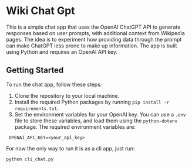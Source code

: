 # Wiki Chat Gpt

This is a simple chat app that uses the OpenAI ChatGPT API to generate responses based on user prompts, with additional context from Wikipedia pages.
The idea is to experiment how providing data through the prompt can make ChatGPT less prone to make up information.
The app is built using Python and requires an OpenAI API key.

## Getting Started

To run the chat app, follow these steps:

1. Clone the repository to your local machine.
2. Install the required Python packages by running `pip install -r requirements.txt`.
3. Set the environment variables for your OpenAI key. You can use a `.env` file to store these variables, and load them using the `python-dotenv` package.
  The required environment variables are:
  
```
 OPENAI_API_KEY=<your_api_key>
```

For now the only way to run it is as a cli app, just run:

```
python cli_chat.py
```
